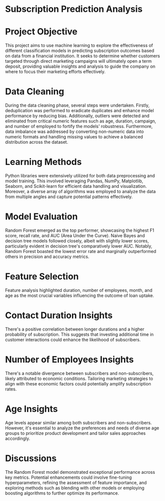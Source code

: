 # Subscription Prediction Analysis
# Project Objective
This project aims to use machine learning to explore the effectiveness of different classification models in predicting subscription outcomes based on data from a financial institution. It seeks to determine whether customers targeted through direct marketing campaigns will ultimately open a term deposit, providing valuable insights and analysis to guide the company on where to focus their marketing efforts effectively.

# Data Cleaning
During the data cleaning phase, several steps were undertaken. Firstly, deduplication was performed to eradicate duplicates and enhance model performance by reducing bias. Additionally, outliers were detected and eliminated from critical numeric features such as age, duration, campaign, and number of employed to fortify the models' robustness. Furthermore, data imbalance was addressed by converting non-numeric data into numeric formats and handling missing values to achieve a balanced distribution across the dataset.

# Learning Methods
Python libraries were extensively utilized for both data preprocessing and model training. This involved leveraging Pandas, NumPy, Matplotlib, Seaborn, and Scikit-learn for efficient data handling and visualization. Moreover, a diverse array of algorithms was employed to analyze the data from multiple angles and capture potential patterns effectively.

# Model Evaluation
Random Forest emerged as the top performer, showcasing the highest F1 score, recall rate, and AUC (Area Under the Curve). Naive Bayes and decision tree models followed closely, albeit with slightly lower scores, particularly evident in decision tree's comparatively lower AUC. Notably, Random Forest boasted the lowest error rate and marginally outperformed others in precision and accuracy metrics.

# Feature Selection
Feature analysis highlighted duration, number of employees, month, and age as the most crucial variables influencing the outcome of loan uptake.

# Contact Duration Insights
There's a positive correlation between longer durations and a higher probability of subscription. This suggests that investing additional time in customer interactions could enhance the likelihood of subscribers.

# Number of Employees Insights
There's a notable divergence between subscribers and non-subscribers, likely attributed to economic conditions. Tailoring marketing strategies to align with these economic factors could potentially amplify subscription rates.

# Age Insights
Age levels appear similar among both subscribers and non-subscribers. However, it's essential to analyze the preferences and needs of diverse age groups to prioritize product development and tailor sales approaches accordingly.

# Discussions
The Random Forest model demonstrated exceptional performance across key metrics. Potential enhancements could involve fine-tuning hyperparameters, refining the assessment of feature importance, and exploring methods such as blending with other models or employing boosting algorithms to further optimize its performance.
